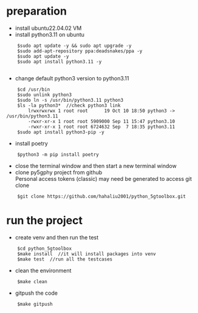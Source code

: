 # preparation
* install ubuntu22.04.02 VM
* install python3.11 on ubuntu
``` shell
    $sudo apt update -y && sudo apt upgrade -y
    $sudo add-apt-repository ppa:deadsnakes/ppa -y
    $sudo apt update -y
    $sudo apt install python3.11 -y
    
```
* change default python3 version to python3.11
``` shell
    $cd /usr/bin
    $sudo unlink python3
    $sudo ln -s /usr/bin/python3.11 python3
    $ls -la python3*  //check python3 link
        lrwxrwxrwx 1 root root      19 Oct 10 18:50 python3 -> /usr/bin/python3.11
        -rwxr-xr-x 1 root root 5909000 Sep 11 15:47 python3.10
        -rwxr-xr-x 1 root root 6724632 Sep  7 18:35 python3.11
    $sudo apt install python3-pip -y
```
* install poetry
```shell
    $python3 -m pip install poetry 
```
* close the terminal window and then start a new terminal window
* clone py5gphy project from github   
    Personal access tokens (classic) may need be generated to access git clone
```shell
    $git clone https://github.com/hahaliu2001/python_5gtoolbox.git 
```

# run the project
* create venv and then run the test
```shell
    $cd python_5gtoolbox
    $make install  //it will install packages into venv
    $make test  //run all the testcases 
```
* clean the environment
```shell
    $make clean
```

* gitpush the code
```shell
    $make gitpush
```
